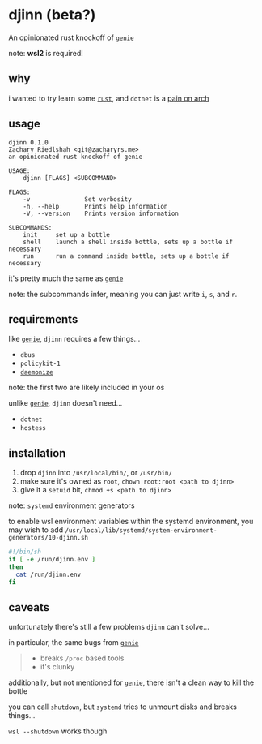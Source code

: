 # djinn (beta?)

An opinionated rust knockoff of [`genie`](https://github.com/arkane-systems/genie)

note: **wsl2** is required!

## why

i wanted to try learn some [`rust`](https://www.rust-lang.org/), and `dotnet` is a [pain on arch](https://www.reddit.com/r/archlinux/comments/cx64r5/the_state_of_net_core_on_arch/)

## usage

```none
djinn 0.1.0
Zachary Riedlshah <git@zacharyrs.me>
an opinionated rust knockoff of genie

USAGE:
    djinn [FLAGS] <SUBCOMMAND>

FLAGS:
    -v               Set verbosity
    -h, --help       Prints help information
    -V, --version    Prints version information

SUBCOMMANDS:
    init     set up a bottle
    shell    launch a shell inside bottle, sets up a bottle if necessary
    run      run a command inside bottle, sets up a bottle if necessary
```

it's pretty much the same as [`genie`](https://github.com/arkane-systems/genie#usage)

note: the subcommands infer, meaning you can just write `i`, `s`, and `r`.

## requirements

like [`genie`](https://github.com/arkane-systems/genie), `djinn` requires a few things...

- `dbus`
- `policykit-1`
- [`daemonize`](http://software.clapper.org/daemonize/)

note: the first two are likely included in your os

unlike [`genie`](https://github.com/arkane-systems/genie), `djinn` doesn't need...

- `dotnet`
- `hostess`

## installation

1. drop `djinn` into `/usr/local/bin/`, or `/usr/bin/`
2. make sure it's owned as `root`, `chown root:root <path to djinn>`
3. give it a `setuid` bit, `chmod +s <path to djinn>`

note: `systemd` environment generators

to enable wsl environment variables within the systemd environment,
you may wish to add `/usr/local/lib/systemd/system-environment-generators/10-djinn.sh`

```bash
#!/bin/sh
if [ -e /run/djinn.env ]
then
  cat /run/djinn.env
fi
```

## caveats

unfortunately there's still a few problems `djinn` can't solve...

in particular, the same bugs from [`genie`](https://github.com/arkane-systems/genie#bugs)

> - breaks `/proc` based tools
> - it's clunky

additionally, but not mentioned for [`genie`](https://github.com/arkane-systems/genie#bugs), there isn't a clean way to kill the bottle

you can call `shutdown`, but `systemd` tries to unmount disks and breaks things...

`wsl --shutdown` works though
